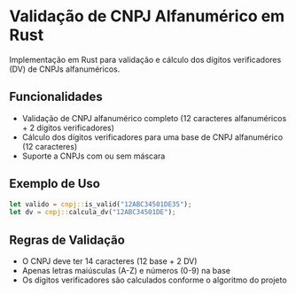 # Validação de CNPJ Alfanumérico em Rust

Implementação em Rust para validação e cálculo dos dígitos verificadores (DV) de CNPJs alfanuméricos.

## Funcionalidades

- Validação de CNPJ alfanumérico completo (12 caracteres alfanuméricos + 2 dígitos verificadores)
- Cálculo dos dígitos verificadores para uma base de CNPJ alfanumérico (12 caracteres)
- Suporte a CNPJs com ou sem máscara

## Exemplo de Uso

```rust
let valido = cnpj::is_valid("12ABC34501DE35");
let dv = cnpj::calcula_dv("12ABC34501DE");
```

## Regras de Validação

- O CNPJ deve ter 14 caracteres (12 base + 2 DV)
- Apenas letras maiúsculas (A-Z) e números (0-9) na base
- Os dígitos verificadores são calculados conforme o algoritmo do projeto

